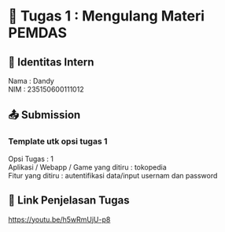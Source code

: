 # 📁 Tugas 1 : Mengulang Materi PEMDAS

## 👤 Identitas Intern
Nama : Dandy           
NIM  : 235150600111012

## 📤 Submission

### Template utk opsi tugas 1
Opsi Tugas : 1        
Aplikasi / Webapp / Game yang ditiru : tokopedia    
Fitur yang ditiru : autentifikasi data/input usernam dan password



## 🔗 Link Penjelasan Tugas
https://youtu.be/h5wRmUjU-p8




